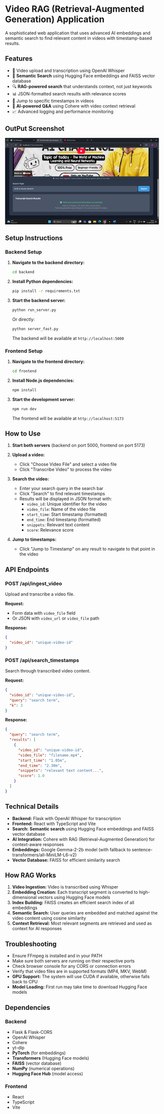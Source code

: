 
# Video RAG (Retrieval-Augmented Generation) Application

A sophisticated web application that uses advanced AI embeddings and semantic search to find relevant content in videos with timestamp-based results.

## Features

- 🎥 Video upload and transcription using OpenAI Whisper
- 🧠 **Semantic Search** using Hugging Face embeddings and FAISS vector database
- 🔍 **RAG-powered search** that understands context, not just keywords
- 📊 JSON-formatted search results with relevance scores
- 🎯 Jump to specific timestamps in videos
- 🤖 **AI-powered Q&A** using Cohere with video context retrieval
- 📈 Advanced logging and performance monitoring

## OutPut Screenshot

![Video](https://github.com/3vicky67/lecture_nav-A2-/blob/main/outputs_sample/Screenshot%20(45).png)

## Setup Instructions

### Backend Setup

1. **Navigate to the backend directory:**
   ```bash
   cd backend
   ```

2. **Install Python dependencies:**
   ```bash
   pip install -r requirements.txt
   ```

3. **Start the backend server:**
   ```bash
   python run_server.py
   ```
   
   Or directly:
   ```bash
   python server_fast.py
   ```

   The backend will be available at `http://localhost:5000`

### Frontend Setup

1. **Navigate to the frontend directory:**
   ```bash
   cd frontend
   ```

2. **Install Node.js dependencies:**
   ```bash
   npm install
   ```

3. **Start the development server:**
   ```bash
   npm run dev
   ```

   The frontend will be available at `http://localhost:5173`

## How to Use

1. **Start both servers** (backend on port 5000, frontend on port 5173)

2. **Upload a video:**
   - Click "Choose Video File" and select a video file
   - Click "Transcribe Video" to process the video

3. **Search the video:**
   - Enter your search query in the search bar
   - Click "Search" to find relevant timestamps
   - Results will be displayed in JSON format with:
     - `video_id`: Unique identifier for the video
     - `video_file`: Name of the video file
     - `start_time`: Start timestamp (formatted)
     - `end_time`: End timestamp (formatted)
     - `snippets`: Relevant text content
     - `score`: Relevance score

4. **Jump to timestamps:**
   - Click "Jump to Timestamp" on any result to navigate to that point in the video

## API Endpoints

### POST /api/ingest_video
Upload and transcribe a video file.

**Request:**
- Form data with `video_file` field
- Or JSON with `video_url` or `video_file` path

**Response:**
```json
{
  "video_id": "unique-video-id"
}
```

### POST /api/search_timestamps
Search through transcribed video content.

**Request:**
```json
{
  "video_id": "unique-video-id",
  "query": "search term",
  "k": 3
}
```

**Response:**
```json
{
  "query": "search term",
  "results": [
    {
      "video_id": "unique-video-id",
      "video_file": "filename.mp4",
      "start_time": "1.05m",
      "end_time": "2.30m",
      "snippets": "relevant text content...",
      "score": 1.0
    }
  ]
}
```

## Technical Details

- **Backend:** Flask with OpenAI Whisper for transcription
- **Frontend:** React with TypeScript and Vite
- **Search:** **Semantic search** using Hugging Face embeddings and FAISS vector database
- **AI Integration:** Cohere with RAG (Retrieval-Augmented Generation) for context-aware responses
- **Embeddings:** Google Gemma-2-2b model (with fallback to sentence-transformers/all-MiniLM-L6-v2)
- **Vector Database:** FAISS for efficient similarity search

## How RAG Works

1. **Video Ingestion:** Video is transcribed using Whisper
2. **Embedding Creation:** Each transcript segment is converted to high-dimensional vectors using Hugging Face models
3. **Index Building:** FAISS creates an efficient search index of all embeddings
4. **Semantic Search:** User queries are embedded and matched against the video content using cosine similarity
5. **Context Retrieval:** Most relevant segments are retrieved and used as context for AI responses

## Troubleshooting

- Ensure FFmpeg is installed and in your PATH
- Make sure both servers are running on their respective ports
- Check browser console for any CORS or connection errors
- Verify that video files are in supported formats (MP4, MKV, WebM)
- **GPU Support:** The system will use CUDA if available, otherwise falls back to CPU
- **Model Loading:** First run may take time to download Hugging Face models

## Dependencies

### Backend
- Flask & Flask-CORS
- OpenAI Whisper
- Cohere
- yt-dlp
- **PyTorch** (for embeddings)
- **Transformers** (Hugging Face models)
- **FAISS** (vector database)
- **NumPy** (numerical operations)
- **Hugging Face Hub** (model access)

### Frontend
- React
- TypeScript
- Vite
